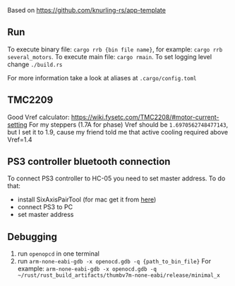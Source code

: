 Based on https://github.com/knurling-rs/app-template

## Run
To execute binary file: `cargo rrb {bin file name}`, for example: `cargo rrb several_motors`.
To execute main file: `cargo rmain`.
To set logging level change `./build.rs`

For more information take a look at aliases at `.cargo/config.toml`

## TMC2209

Good Vref calculator: https://wiki.fysetc.com/TMC2208/#motor-current-setting
For my steppers (1.7A for phase) Vref should be `1.6970562748477143`,
but I set it to 1.9, cause my friend told me that active cooling required above Vref=1.4


## PS3 controller bluetooth connection

To connect PS3 controller to HC-05 you need to set master address. To do that:
- install SixAxisPairTool (for mac get it from [here](https://github.com/user-none/sixaxispairer))
- connect PS3 to PC
- set master address

## Debugging

1. run `openopcd` in one terminal
2. run `arm-none-eabi-gdb -x openocd.gdb -q {path_to_bin_file}`
For example: `arm-none-eabi-gdb -x openocd.gdb -q ~/rust/rust_build_artifacts/thumbv7m-none-eabi/release/minimal_x`
